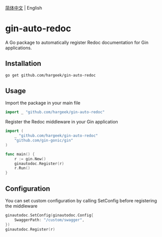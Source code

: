 [简体中文](./README-cn.md) | English

# gin-auto-redoc

A Go package to automatically register Redoc documentation for Gin applications.

## Installation

```bash
go get github.com/hargeek/gin-auto-redoc
```

## Usage

Import the package in your main file

```go
import _ "github.com/hargeek/gin-auto-redoc"
```

Register the Redoc middleware in your Gin application

```go
import (
    _ "github.com/hargeek/gin-auto-redoc"
    "github.com/gin-gonic/gin"
)

func main() {
    r := gin.New()
    ginautodoc.Register(r)
    r.Run()
}
```

## Configuration

You can set custom configuration by calling SetConfig before registering the middleware

```go
ginautodoc.SetConfig(ginautodoc.Config{
    SwaggerPath: "/custom/swagger",
})
ginautodoc.Register(r)
```
